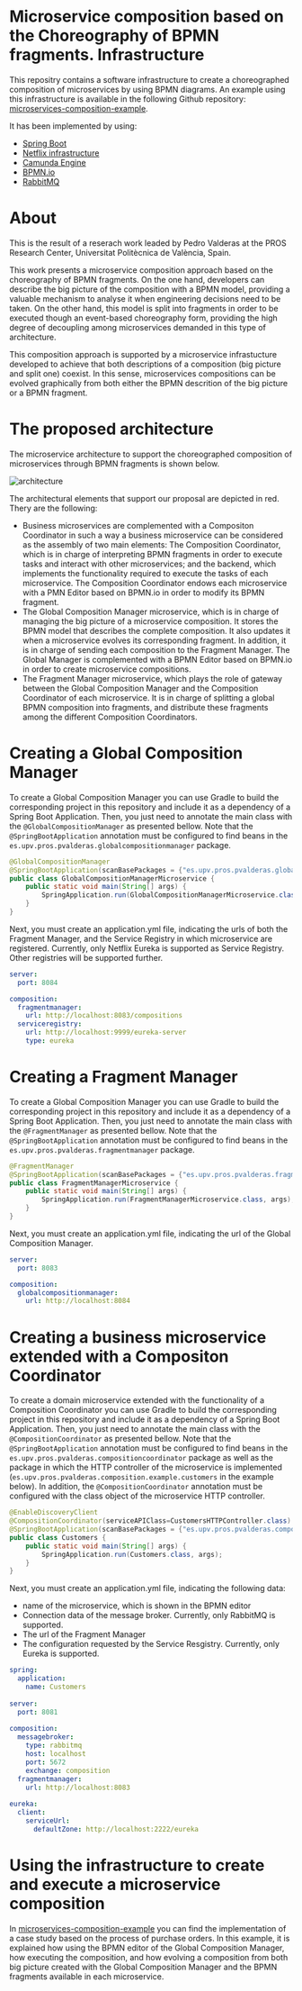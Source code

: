 # Microservice composition based on the Choreography of BPMN fragments. Infrastructure

This repositry contains a software infrastructure to create a choreographed composition of microservices by using BPMN diagrams. 
An example using this infrastructure is available in the following Github repository: [microservices-composition-example](https://github.com/pvalderas/microservices-composition-example).

It has been implemented by using:

* [Spring Boot](https://spring.io/projects/spring-boot)
* [Netflix infrastructure](https://github.com/Netflix)
* [Camunda Engine](https://github.com/camunda/camunda-bpm-spring-boot-starter)
* [BPMN.io](https://github.com/bpmn-io)
* [RabbitMQ](https://www.rabbitmq.com/)

# About

This is the result of a reserach work leaded by Pedro Valderas at the PROS Research Center, Universitat Politècnica de València, Spain.

This work presents a microservice composition approach based on the choreography of BPMN fragments. On the one hand, developers can describe the big picture of the composition with a BPMN model, providing a valuable mechanism to analyse it when engineering decisions need to be taken. On the other hand, this model is split into fragments in order to be executed though an event-based choreography form, providing the high degree of decoupling among microservices demanded in this type of architecture. 

This composition approach is supported by a microservice infrastucture developed to achieve that both descriptions of a composition (big picture and split one) coexist. In this sense, microservices compositions can be evolved graphically from both either the BPMN descrition of the big picture or a BPMN fragment.

# The proposed architecture

The microservice architecture to support the choreographed composition of microservices through BPMN fragments is shown below.

![architecture](./architecture.png "Proposed Architecture")

The architectural elements that support our proposal are depicted in red. Thery are the following:

* Business microservices are complemented with a Compositon Coordinator in such a way a business microservice can be considered as the assembly of two main elements:  The Composition Coordinator, which is in charge of interpreting BPMN fragments in order to execute tasks and interact with other microservices; and the backend, which implements the functionality required to execute the tasks of each microservice. The Composition Coordinator endows each microservice with a PMN Editor based on BPMN.io in order to modify its BPMN fragment.
* The Global Composition Manager microservice, which is in charge of managing the big picture of a microservice composition. It stores the BPMN model that describes the complete composition. It also updates it when a microservice evolves its corresponding fragment. In addition, it is in charge of sending each composition to the Fragment Manager. The Global Manager is complemented with a BPMN Editor based on BPMN.io in order to create microservice compositions.
* The Fragment Manager microservice, which plays the role of gateway between the Global Composition Manager and the Composition Coordinator of each microservice. It is in charge of splitting a global BPMN composition into fragments, and distribute these fragments among the different Composition Coordinators.

# Creating a Global Composition Manager

To create a Global Composition Manager you can use Gradle to build the corresponding project in this repository and include it as a dependency of a Spring Boot Application. Then, you just need to annotate the main class with the ```@GlobalCompositionManager``` as presented bellow. Note that the ```@SpringBootApplication``` annotation must be configured to find beans in the ```es.upv.pros.pvalderas.globalcompositionmanager``` package.

```java
@GlobalCompositionManager
@SpringBootApplication(scanBasePackages = {"es.upv.pros.pvalderas.globalcompositionmanager"})
public class GlobalCompositionManagerMicroservice {
	public static void main(String[] args) {
		SpringApplication.run(GlobalCompositionManagerMicroservice.class, args);
	}
}
```
Next, you must create an application.yml file, indicating the urls of both the Fragment Manager, and the Service Registry in which microservice are registered. Currently, only Netflix Eureka is supported as Service Registry. Other registries will be supported further.

```yml
server:
  port: 8084

composition:
  fragmentmanager:
    url: http://localhost:8083/compositions
  serviceregistry:
    url: http://localhost:9999/eureka-server
    type: eureka
```
 
# Creating a Fragment Manager

To create a Global Composition Manager you can use Gradle to build the corresponding project in this repository and include it as a dependency of a Spring Boot Application. Then, you just need to annotate the main class with the ```@FragmentManager``` as presented bellow. Note that the ```@SpringBootApplication``` annotation must be configured to find beans in the ```es.upv.pros.pvalderas.fragmentmanager``` package.

```java
@FragmentManager
@SpringBootApplication(scanBasePackages = {"es.upv.pros.pvalderas.fragmentmanager"})
public class FragmentManagerMicroservice {
	public static void main(String[] args) {
		SpringApplication.run(FragmentManagerMicroservice.class, args);
	}
}
```
Next, you must create an application.yml file, indicating the url of the Global Composition Manager.

```yml
server:
  port: 8083

composition:
  globalcompositionmanager:
    url: http://localhost:8084
```

# Creating a business microservice extended with a Compositon Coordinator

To create a domain microservice extended with the functionality of a Composition Coordinator you can use Gradle to build the corresponding project in this repository and include it as a dependency of a Spring Boot Application. Then, you just need to annotate the main class with the ```@CompositionCoordinator``` as presented bellow. Note that the ```@SpringBootApplication``` annotation must be configured to find beans in the ```es.upv.pros.pvalderas.compositioncoordinator``` package as well as the package in which the HTTP controller of the microservice is implemented (```es.upv.pros.pvalderas.composition.example.customers``` in the example below). In addition, the ```@CompositionCoordinator``` annotation must be configured with the class object of the microservice HTTP controller.

```java
@EnableDiscoveryClient
@CompositionCoordinator(serviceAPIClass=CustomersHTTPController.class)
@SpringBootApplication(scanBasePackages = {"es.upv.pros.pvalderas.compositioncoordinator","es.upv.pros.pvalderas.composition.example.customers"})
public class Customers {
	public static void main(String[] args) {
		SpringApplication.run(Customers.class, args);
	}	
}
```
Next, you must create an application.yml file, indicating the following data:

* name of the microservice, which is shown in the BPMN editor
* Connection data of the message broker. Currently, only RabbitMQ is supported.
* The url of the Fragment Manager
* The configuration requested by the Service Resgistry. Currently, only Eureka is supported.

```yml
spring:
  application:
    name: Customers
    
server:
  port: 8081
  
composition:
  messagebroker:
    type: rabbitmq
    host: localhost
    port: 5672
    exchange: composition
  fragmentmanager:
    url: http://localhost:8083
    
eureka:
  client:
    serviceUrl:
      defaultZone: http://localhost:2222/eureka
```
# Using the infrastructure to create and execute a microservice composition

In [microservices-composition-example](https://github.com/pvalderas/microservices-composition-example) you can find the implementation of a case study based on the process of purchase orders. In this example, it is explained how using the BPMN editor of the Global Composition Manager, how executing the composition, and how evolving a composition from both big picture created with the Global Composition Manager and the BPMN fragments available in each microservice.
